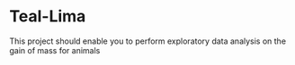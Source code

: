 # Teal-Lima
This project should enable you to perform exploratory data analysis on the gain of mass for animals